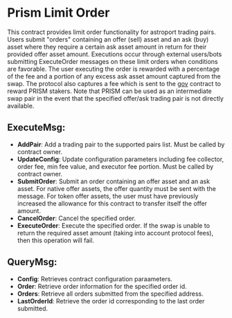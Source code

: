 # Prism Limit Order

This contract provides limit order functionality for astroport trading pairs. Users submit "orders" containing an offer (sell) asset and an ask (buy) asset where they require a certain ask asset amount in return for their provided offer asset amount. Executions occur through external users/bots submitting ExecuteOrder messages on these limit orders when conditions are favorable. The user executing the order is rewarded with a percentage of the fee and a portion of any excess ask asset amount captured from the swap. The protocol also captures a fee which is sent to the [gov](/contracts/prism-gov) contract to reward PRISM stakers. Note that PRISM can be used as an intermediate swap pair in the event that the specified offer/ask trading pair is not directly available.  

## ExecuteMsg:
  - **AddPair**: Add a trading pair to the supported pairs list.  Must be called by contract owner.
  - **UpdateConfig**: Update configuration parameters including fee collector, order fee, min fee value, and executor fee portion.  Must be called by contract owner. 
  - **SubmitOrder**: Submit an order containing an offer asset and an ask asset.  For native offer assets, the offer quantity must be sent with the message. For token offer assets, the user must have previously increased the allowance for this contract to transfer itself the offer amount.  
  - **CancelOrder**: Cancel the specified order.
  - **ExecuteOrder**: Execute the specified order.  If the swap is unable to return the required asset amount (taking into account protocol fees), then this operation will fail. 

## QueryMsg:
  - **Config**: Retrieves contract configuration paraameters. 
  - **Order**: Retrieve order information for the specified order id.
  - **Orders**: Retrieve all orders submitted from the specified address.
  - **LastOrderId**: Retrieve the order id corresponding to the last order submitted.  
